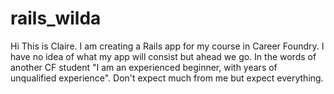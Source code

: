 # rails_wilda

Hi This is Claire. I am creating a Rails app for my course in Career Foundry. I have no idea of what my app will consist but ahead we go. In the words of another CF student "I am an experienced beginner, with years of unqualified experience". Don't expect much from me but expect everything.

